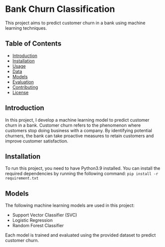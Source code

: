 # Bank Churn Classification

This project aims to predict customer churn in a bank using machine learning techniques.

## Table of Contents

- [Introduction](#introduction)
- [Installation](#installation)
- [Usage](#usage)
- [Data](#data)
- [Models](#models)
- [Evaluation](#evaluation)
- [Contributing](#contributing)
- [License](#license)

## Introduction

In this project, I develop a machine learning model to predict customer churn in a bank. Customer churn refers to the phenomenon where customers stop doing business with a company. By identifying potential churners, the bank can take proactive measures to retain customers and improve customer satisfaction.

## Installation

To run this project, you need to have Python3.9 installed. You can install the required dependencies by running the following command:
`pip install -r requirement.txt`

## Models

The following machine learning models are used in this project:

- Support Vector Classifier (SVC)
- Logistic Regression
- Random Forest Classifier

Each model is trained and evaluated using the provided dataset to predict customer churn.

